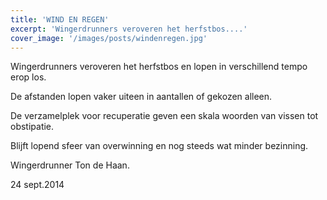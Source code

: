 ```yaml
---
title: 'WIND EN REGEN'
excerpt: 'Wingerdrunners veroveren het herfstbos....'
cover_image: '/images/posts/windenregen.jpg'
---
```


Wingerdrunners veroveren het herfstbos
en lopen in verschillend tempo erop los.

De afstanden lopen vaker uiteen
in aantallen of gekozen alleen.

De verzamelplek voor recuperatie geven
een skala woorden van vissen tot obstipatie.

Blijft lopend sfeer van overwinning
en nog steeds wat minder bezinning.

Wingerdrunner Ton de Haan.

24 sept.2014
